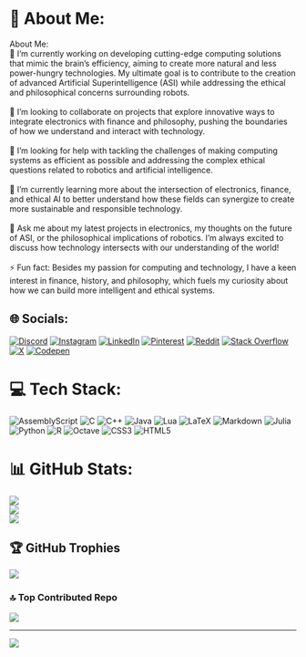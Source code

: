 # 💫 About Me:
About Me:<br>🔭 I’m currently working on developing cutting-edge computing solutions that mimic the brain’s efficiency, aiming to create more natural and less power-hungry technologies. My ultimate goal is to contribute to the creation of advanced Artificial Superintelligence (ASI) while addressing the ethical and philosophical concerns surrounding robots.<br><br>👯 I’m looking to collaborate on projects that explore innovative ways to integrate electronics with finance and philosophy, pushing the boundaries of how we understand and interact with technology.<br><br>🤝 I’m looking for help with tackling the challenges of making computing systems as efficient as possible and addressing the complex ethical questions related to robotics and artificial intelligence.<br><br>🌱 I’m currently learning more about the intersection of electronics, finance, and ethical AI to better understand how these fields can synergize to create more sustainable and responsible technology.<br><br>💬 Ask me about my latest projects in electronics, my thoughts on the future of ASI, or the philosophical implications of robotics. I’m always excited to discuss how technology intersects with our understanding of the world!<br><br>⚡ Fun fact: Besides my passion for computing and technology, I have a keen interest in finance, history, and philosophy, which fuels my curiosity about how we can build more intelligent and ethical systems.


## 🌐 Socials:
[![Discord](https://img.shields.io/badge/Discord-%237289DA.svg?logo=discord&logoColor=white)](https://discord.gg/https://discord.gg/nsrtkmV9) [![Instagram](https://img.shields.io/badge/Instagram-%23E4405F.svg?logo=Instagram&logoColor=white)](https://instagram.com/ashwin_r11) [![LinkedIn](https://img.shields.io/badge/LinkedIn-%230077B5.svg?logo=linkedin&logoColor=white)](https://linkedin.com/in/ashwin-r11) [![Pinterest](https://img.shields.io/badge/Pinterest-%23E60023.svg?logo=Pinterest&logoColor=white)](https://pinterest.com/ashwin_r11) [![Reddit](https://img.shields.io/badge/Reddit-%23FF4500.svg?logo=Reddit&logoColor=white)](https://reddit.com/user/Practical-History355) [![Stack Overflow](https://img.shields.io/badge/-Stackoverflow-FE7A16?logo=stack-overflow&logoColor=white)](https://stackoverflow.com/users/22940559) [![X](https://img.shields.io/badge/X-black.svg?logo=X&logoColor=white)](https://x.com/ashwinr_11) [![Codepen](https://img.shields.io/badge/Codepen-000000?style=for-the-badge&logo=codepen&logoColor=white)](https://codepen.io/Ashwin-R-the-selector) 

# 💻 Tech Stack:
![AssemblyScript](https://img.shields.io/badge/assembly%20script-%23000000.svg?style=flat-square&logo=assemblyscript&logoColor=white) ![C](https://img.shields.io/badge/c-%2300599C.svg?style=flat-square&logo=c&logoColor=white) ![C++](https://img.shields.io/badge/c++-%2300599C.svg?style=flat-square&logo=c%2B%2B&logoColor=white) ![Java](https://img.shields.io/badge/java-%23ED8B00.svg?style=flat-square&logo=openjdk&logoColor=white) ![Lua](https://img.shields.io/badge/lua-%232C2D72.svg?style=flat-square&logo=lua&logoColor=white) ![LaTeX](https://img.shields.io/badge/latex-%23008080.svg?style=flat-square&logo=latex&logoColor=white) ![Markdown](https://img.shields.io/badge/markdown-%23000000.svg?style=flat-square&logo=markdown&logoColor=white) ![Julia](https://img.shields.io/badge/-Julia-9558B2?style=flat-square&logo=julia&logoColor=white) ![Python](https://img.shields.io/badge/python-3670A0?style=flat-square&logo=python&logoColor=ffdd54) ![R](https://img.shields.io/badge/r-%23276DC3.svg?style=flat-square&logo=r&logoColor=white) ![Octave](https://img.shields.io/badge/OCTAVE-darkblue?style=flat-square&logo=octave&logoColor=fcd683) ![CSS3](https://img.shields.io/badge/css3-%231572B6.svg?style=flat-square&logo=css3&logoColor=white) ![HTML5](https://img.shields.io/badge/html5-%23E34F26.svg?style=flat-square&logo=html5&logoColor=white)
# 📊 GitHub Stats:
![](https://github-readme-stats.vercel.app/api?username=ashwin-r11&theme=gotham&hide_border=false&include_all_commits=false&count_private=false)<br/>
![](https://github-readme-streak-stats.herokuapp.com/?user=ashwin-r11&theme=gotham&hide_border=false)<br/>
![](https://github-readme-stats.vercel.app/api/top-langs/?username=ashwin-r11&theme=gotham&hide_border=false&include_all_commits=false&count_private=false&layout=compact)

## 🏆 GitHub Trophies
![](https://github-profile-trophy.vercel.app/?username=ashwin-r11&theme=gotham&no-frame=false&no-bg=false&margin-w=4)

### 🔝 Top Contributed Repo
![](https://github-contributor-stats.vercel.app/api?username=ashwin-r11&limit=5&theme=dark&combine_all_yearly_contributions=true)

---
[![](https://visitcount.itsvg.in/api?id=ashwin-r11&icon=2&color=13)](https://visitcount.itsvg.in)

<!-- Proudly created with GPRM ( https://gprm.itsvg.in ) -->
